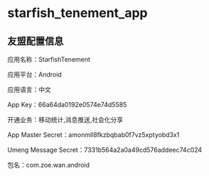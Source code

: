 # starfish_tenement_app

## 友盟配置信息
应用名称：StarfishTenement

应用平台：Android

应用语言：中文

App Key：66a64da0192e0574e74d5585

开通业务：移动统计,消息推送,社会化分享

App Master Secret：amonmll8fkzbqbab0f7vz5xptyobd3x1

Umeng Message Secret：7331b564a2a0a49cd576addeec74c024

包名：com.zoe.wan.android

